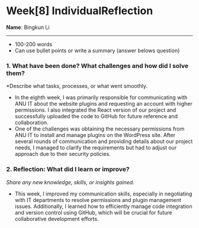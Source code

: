 # Week[8] IndividualReflection 
**Name**:  Bingkun Li


---

*  100-200 words
* Can use bullet points or write a summary (answer belows question)

### 1. What have been done? What challenges and how did I solve them?
*Describe what tasks, processes, or what went smoothly.
- In the eighth week, I was primarily responsible for communicating with ANU IT about the website plugins and requesting an account with higher permissions. I also integrated the React version of our project and successfully uploaded the code to GitHub for future reference and collaboration.
- One of the challenges was obtaining the necessary permissions from ANU IT to install and manage plugins on the WordPress site. After several rounds of communication and providing details about our project needs, I managed to clarify the requirements but had to adjust our approach due to their security policies.


### 2. Reflection: What did I learn or improve?
*Share any new knowledge, skills, or insights gained.*

- This week, I improved my communication skills, especially in negotiating with IT departments to resolve permissions and plugin management issues. Additionally, I learned how to efficiently manage code integration and version control using GitHub, which will be crucial for future collaborative development efforts.
